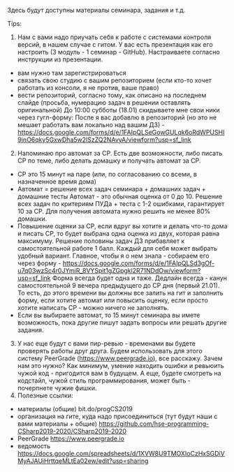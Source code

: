 Здесь будут доступны материалы семинара, задания и т.д.

Tips:

1) Нам с вами надо приучать себя к работе с системами контроля версий, в нашем случае с гитом. У вас есть презентация как его настроить (3 модуль - 1 семинар - GitHub). Настраиваете согласно инструкции из презентации.
- вам нужно там зарегистрироваться
- связать свою студию с вашим репозиторием (если кто-то хочет работать из консоли, я не против, ваше право)
- вести репозиторий, согласно тому, как описано на последнем слайде (просьба, нумерацию задач в решении оставлять оригинальной) До 10:00 субботы (18.01) скидываете мне свои ники через гугл-форму: После я вас добавлю в репозиторий (но это не мешает работать вам локально над вашим ДЗ) - https://docs.google.com/forms/d/e/1FAIpQLSeGowGULqk6oRdWPUSHI9inO6qky5GxwDha5w2lSzZQ2NAvyA/viewform?usp=sf_link
2) Напоминаю про автомат за СР. Есть две возможности, либо писать СР по теме, либо делать домашку и получать автомат за СР.
- СР это 15 минут на паре (или, по согласованию со всеми, в назначенное время дома)
- Автомат = решение всех задач семинара + домашних задач + домашние тесты Автомат - это обычная оценка от 0 до 10. Решение всех задач по критериям ПУДа + теста с 1-2 ошибками, гарантирует 10 за СР. Для получения автомата нужно решить не менее 80% домашки.
- Повышение оценки за СР, если вдруг вы хотите и делать что-то дома и писать СР, то будет выбрана одна оценка из двух, которая равна максимуму. Решение половины задач ДЗ прибавляет к самостоятельной работе 1 балл. Каждый для себя может выбрать удобный вариант. Главное, чтобы я о нем знала - собираем его через форму - https://docs.google.com/forms/d/e/1FAIpQLSd3gOf-u7q03wzSc4r0JYmiR_8VYSpit1gZGpgkl2R71NDdOw/viewform?usp=sf_link Форма всегда будет одна и таже. Дедлайн всегда - канун самостоятельной 9 вечера предыдущего до СР дня (первый 21.01). То есть, до этого времени вы должны все залить на гит и заполнить форму, если хотите автомат или повысить оценку, если просто хотите написать СР - можно ничего не заполнять.
- Если вы выбираете автомат, то 15 минут семинара вы имете возможность, пока другие пишут задать вопросы или решать другие задания.
3) У нас еще будут с вами пир-ревью - временами вы будете проверять работы друг друга. Будем использовать для этого систему PeerGrade (https://www.peergrade.io), все расскажу. Зачем нам это нужно? Как минимум, умение находить ошибки и ревьюить чужой код - пригодится вам в будущем. А еще, будете смотреть на кодстайл, чужой стиль программирования, может быть - почерпнете чужие фишки.
4) Полезные ссылки:
- материалы (общие) bit.do/progCS2019
- организация на гите, куда надо присоединиться (тут будут наши с вами материалы + общие) https://github.com/hse-programming-CSharp2019-2020/CSharp2019-2020
- PeerGrade https://www.peergrade.io
- ведомость https://docs.google.com/spreadsheets/d/1XVW8U9TMOXIoCzHxSGDiVMyAJAUiHrttqeMLtEa02ew/edit?usp=sharing
